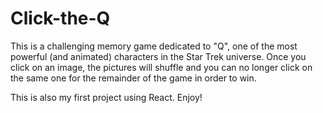 # Click-the-Q

This is a challenging memory game dedicated to "Q", one of the most powerful (and animated) characters in the Star Trek universe. Once you click on an image, the pictures will shuffle and you can no longer click on the same one for the remainder of the game in order to win.

This is also my first project using React. Enjoy!